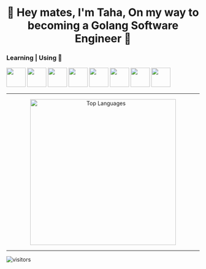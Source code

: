 ### <h1 align="center">🚀 Hey mates, I'm Taha, On my way to becoming a Golang Software Engineer 🚀</h1>

### Learning | Using 🧠

<code><a href="https://go.dev/" target="_blank"><img height="50" src="https://www.vectorlogo.zone/logos/golang/golang-ar21.svg"></a></code>
<code><a href="[https://go.dev](https://www.ecma-international.org/publications-and-standards/standards/ecma-262/)/" target="_blank"><img height="50" src="https://www.vectorlogo.zone/logos/javascript/javascript-ar21.svg"></a></code>
<code><a href="https://java.com" target="_blank"><img height="50" src="https://www.vectorlogo.zone/logos/java/java-ar21.svg"></a></code>
<code><a href="https://html.spec.whatwg.org/" target="_blank"><img height="50" src="https://www.vectorlogo.zone/logos/w3_html5/w3_html5-ar21.svg"></a></code>
<code><a href="https://www.w3.org/TR/CSS/#css" target="_blank"><img height="50" src="https://www.vectorlogo.zone/logos/w3_css/w3_css-ar21.svg"></a></code>
<code><a href="https://tr.wordpress.org/" target="_blank"><img height="50" src="https://www.vectorlogo.zone/logos/wordpress/wordpress-ar21.svg"></a></code>
<code><a href="https://code.visualstudio.com" target="_blank"><img height="50" src="https://www.vectorlogo.zone/logos/visualstudio_code/visualstudio_code-ar21.svg"></a></code> 
<code><a href="https://git-scm.com/" target="_blank"><img height="50" src="https://www.vectorlogo.zone/logos/git-scm/git-scm-ar21.svg"></a></code>
  
  <!--
- 🌱 I’m currently learning:
-  ![Angular](https://img.shields.io/badge/Angular-white?style=flat&logo=angular&logoColor=red)
-  ![TypeScript](https://img.shields.io/badge/-TypeScript-333333?style=flat&logo=typescript)

<img hight="300" width="700" alt="GIF" align="center" src="https://images.unsplash.com/photo-1579058324512-14e333833530?ixlib=rb-1.2.1&ixid=eyJhcHBfaWQiOjEyMDd9&auto=format&fit=crop&w=1500&q=80">

<!-- ###  <h1>I'm Taha Chaoui, Fullstack web developer in making  ...</h1> 

<img hight="300" width="700" alt="GIF" align="center" src="https://images.unsplash.com/photo-1579058324512-14e333833530?ixlib=rb-1.2.1&ixid=eyJhcHBfaWQiOjEyMDd9&auto=format&fit=crop&w=1500&q=80">


**Shinichi23/Shinichi23** is a ✨ _special_ ✨ repository because its `README.md` (this file) appears on your GitHub profile.

Here are some ideas to get you started:

- 🔭 I’m currently working on ...
- 🌱 I’m currently learning ...
- 👯 I’m looking to collaborate on ...
- 🤔 I’m looking for help with ...
- 💬 Ask me about ...
- 📫 How to reach me: ...
- 😄 Pronouns: ...
- ⚡ Fun fact: ...


# 🛠 Languages and Tools:

- ## 👩‍💻 Languages
  > ![JavaScript](https://img.shields.io/badge/-JavaScript-333333?style=flat&logo=javascript)  ![HTML5](https://img.shields.io/badge/-HTML5-333333?style=flat&logo=HTML5) ![CSS](https://img.shields.io/badge/-CSS-333333?style=flat&logo=CSS3&logoColor=1572B6) 
  
- ## ⚡ Database
  > ![MongoDB](https://img.shields.io/badge/-mongodb-333333?style=flat&logo=MongoDb)
   
- ## 🚀 Frameworks (beginner's level)
  > ![Node.js](https://img.shields.io/badge/-Node.js-333333?style=flat&logo=node.js) ![React](https://img.shields.io/badge/-React-333333?style=flat&logo=react) ![Angular](https://img.shields.io/badge/Angular-white?style=flat&logo=angular&logoColor=red) ![Express](https://img.shields.io/badge/-Express-333333?style=flat&logo=Express) ![Bootstrap](https://img.shields.io/badge/-Bootstrap-333333?style=flat&logo=bootstrap&logoColor=563D7C) ![Material-UI](https://img.shields.io/badge/Material--UI-0081CB?style=flat&logo=material-ui&logoColor=white) ![SCSS](https://img.shields.io/badge/Scss-CC6699?style=flat&logo=sass&logoColor=white)
 
- ## 👩‍💻 Tools
  > ![GIT](https://img.shields.io/badge/Git-F05032?style=flat&logo=git&logoColor=white)
  
- ## 💻 OS
  > ![LINUX](https://img.shields.io/badge/Linux-white?style=flat&logo=linux&logoColor=black)
- ## 👩‍💻 IDE
  > ![Visual Studio Code](https://img.shields.io/badge/-Visual%20Studio%20Code-333333?style=flat&logo=visual-studio-code&logoColor=007ACC) ![Atom](https://img.shields.io/badge/-Atom-333333?style=flat&logo=atom&logoColor=3b9b6d)
  
<hr>
  -->
  <hr>
<p align="center">
  <img width="380px" src="https://github-readme-stats.vercel.app/api/top-langs/?username=Shinichi23&langs_count=10&title_color=59A5FA&icon_color=3498db&text_color=C7D4E2&border_color=30363d&bg_color=0d1117&layout=compact&color=C7D4E2" alt="Top Languages" title="Top Languages">
</p>

<hr>

![visitors](https://visitor-badge.glitch.me/badge?page_id=page.id)
